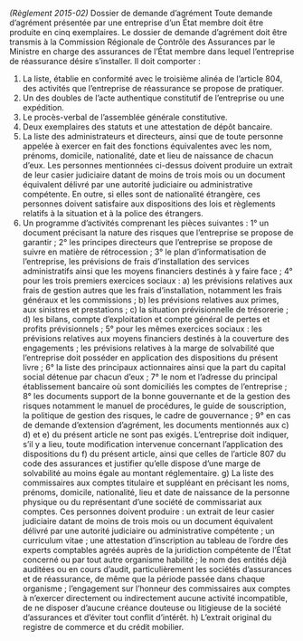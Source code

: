 _(Règlement 2015-02)_ Dossier de demande d’agrément
Toute demande d’agrément présentée par une entreprise d’un État membre doit être produite en cinq exemplaires. Le dossier de demande d’agrément doit être transmis à la Commission Régionale de Contrôle des Assurances par le Ministre en charge des assurances de l’État membre dans lequel l’entreprise de réassurance désire s’installer. Il doit comporter :
1.  La liste, établie en conformité avec le troisième alinéa de l’article 804, des activités que l’entreprise de réassurance se propose de pratiquer.
2.  Un des doubles de l’acte authentique constitutif de l’entreprise ou une expédition.
3.  Le procès-verbal de l’assemblée générale constitutive.
4.  Deux exemplaires des statuts et une attestation de dépôt bancaire.
5.  La liste des administrateurs et directeurs, ainsi que de toute personne appelée à exercer en fait des fonctions équivalentes avec les nom, prénoms, domicile, nationalité, date et lieu de naissance de chacun d’eux.
Les personnes mentionnées ci-dessus doivent produire un extrait de leur casier judiciaire datant de moins de trois mois ou un document équivalent délivré par une autorité judiciaire ou administrative compétente.
En outre, si elles sont de nationalité étrangère, ces personnes doivent satisfaire aux dispositions des lois et règlements relatifs à la situation et à la police des étrangers.
1.  Un programme d’activités comprenant les pièces suivantes :
1° un document précisant la nature des risques que l’entreprise se propose de garantir ;
2° les principes directeurs que l’entreprise se propose de suivre en matière de rétrocession ;
3° le plan d’informatisation de l’entreprise, les prévisions de frais d’installation des services administratifs ainsi que les moyens financiers destinés à y faire face ;
4° pour les trois premiers exercices sociaux :
a) les prévisions relatives aux frais de gestion autres que les frais d’installation, notamment les frais généraux et les commissions ;
b) les prévisions relatives aux primes, aux sinistres et prestations ;
c) la situation prévisionnelle de trésorerie ;
d) les bilans, compte d’exploitation et compte général de pertes et profits prévisionnels ;
5° pour les mêmes exercices sociaux :
les prévisions relatives aux moyens financiers destinés à la couverture des engagements ;
les prévisions relatives à la marge de solvabilité que l’entreprise doit posséder en application des dispositions du présent livre ;
6° la liste des principaux actionnaires ainsi que la part du capital social détenue par chacun d’eux ;
7° le nom et l’adresse du principal établissement bancaire où sont domiciliés les comptes de l’entreprise ;
8° les documents support de la bonne gouvernante et de la gestion des risques notamment le manuel de procédures, le guide de souscription, la politique de gestion des risques, le cadre de gouvernance ;
9° en cas de demande d’extension d’agrément, les documents mentionnés aux c) d) et e) du présent article ne sont pas exigés. L’entreprise doit indiquer, s’il y a lieu, toute modification intervenue concernant l’application des dispositions du f) du présent article, ainsi que celles de l’article 807 du code des assurances et justifier qu’elle dispose d’une marge de solvabilité au moins égale au montant réglementaire.
g) La liste des commissaires aux comptes titulaire et suppléant en précisant les noms, prénoms, domicile, nationalité, lieu et date de naissance de la personne physique ou du représentant d’une société de commissariat aux comptes.
Ces personnes doivent produire :
un extrait de leur casier judiciaire datant de moins de trois mois ou un document équivalent délivré par une autorité judiciaire ou administrative compétente ;
un curriculum vitae ;
une attestation d’inscription au tableau de l’ordre des experts comptables agréés auprès de la juridiction compétente de l’État concerné ou par tout autre organisme habilité ;
le nom des entités déjà auditées ou en cours d’audit, particulièrement les sociétés d’assurances et de réassurance, de même que la période passée dans chaque organisme ;
l’engagement sur l’honneur des commissaires aux comptes à n’exercer directement ou indirectement aucune activité incompatible, de ne disposer d’aucune créance douteuse ou litigieuse de la société d’assurances et d’éviter tout conflit d’intérêt.
h) L’extrait original du registre de commerce et du crédit mobilier.